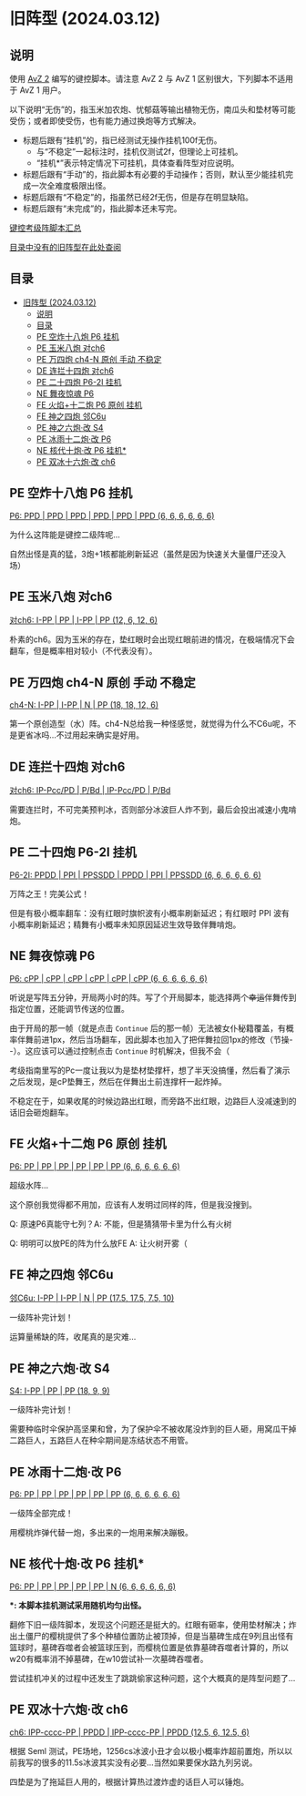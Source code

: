 # 旧阵型 (2024.03.12)

## 说明

使用 [AvZ 2](https://github.com/vector-wlc/AsmVsZombies) 编写的键控脚本。请注意 AvZ 2 与 AvZ 1 区别很大，下列脚本不适用于 AvZ 1 用户。

以下说明“无伤”的，指玉米加农炮、忧郁菇等输出植物无伤，南瓜头和垫材等可能受伤；或者即使受伤，也有能力通过换炮等方式解决。

- 标题后跟有“挂机”的，指已经测试无操作挂机100f无伤。
  - 与“不稳定”一起标注时，挂机仅测试2f，但理论上可挂机。
  - “挂机\*”表示特定情况下可挂机，具体查看阵型对应说明。
- 标题后跟有“手动”的，指此脚本有必要的手动操作；否则，默认至少能挂机完成一次全难度极限出怪。
- 标题后跟有“不稳定”的，指虽然已经2f无伤，但是存在明显缺陷。
- 标题后跟有“未完成”的，指此脚本还未写完。

[键控考级阵脚本汇总](./level.md)

[目录中没有的旧阵型在此处查阅](./旧阵型/README.md)

## 目录

- [旧阵型 (2024.03.12)](#旧阵型-20240312)
  - [说明](#说明)
  - [目录](#目录)
  - [PE 空炸十八炮 P6 挂机](#pe-空炸十八炮-p6-挂机)
  - [PE 玉米八炮 对ch6](#pe-玉米八炮-对ch6)
  - [PE 万四炮 ch4-N 原创 手动 不稳定](#pe-万四炮-ch4-n-原创-手动-不稳定)
  - [DE 连拦十四炮 对ch6](#de-连拦十四炮-对ch6)
  - [PE 二十四炮 P6-2I 挂机](#pe-二十四炮-p6-2i-挂机)
  - [NE 舞夜惊魂 P6](#ne-舞夜惊魂-p6)
  - [FE 火焰+十二炮 P6 原创 挂机](#fe-火焰十二炮-p6-原创-挂机)
  - [FE 神之四炮 邻C6u](#fe-神之四炮-邻c6u)
  - [PE 神之六炮·改 S4](#pe-神之六炮改-s4)
  - [PE 冰雨十二炮·改 P6](#pe-冰雨十二炮改-p6)
  - [NE 核代十炮·改 P6 挂机\*](#ne-核代十炮改-p6-挂机)
  - [PE 双冰十六炮·改 ch6](#pe-双冰十六炮改-ch6)


## PE 空炸十八炮 P6 挂机

[P6: PPD | PPD | PPD | PPD | PPD | PPD (6, 6, 6, 6, 6, 6)](./PE空炸十八炮/ab18p.cpp)

为什么这阵能是键控二级阵呢...

自然出怪是真的猛，3炮+1核都能刷新延迟（虽然是因为快速关大量僵尸还没入场）

## PE 玉米八炮 对ch6

[对ch6: I-PP | PP | I-PP | PP (12, 6, 12, 6)](./PE玉米八炮/corn8p.cpp)

朴素的ch6。因为玉米的存在，垫红眼时会出现红眼前进的情况，在极端情况下会翻车，但是概率相对较小（不代表没有）。

## PE 万四炮 ch4-N 原创 手动 不稳定

[ch4-N: I-PP | I-PP | N | PP (18, 18, 12, 6)](./PE万四炮/wan4p.cpp)

第一个原创造型（水）阵。ch4-N总给我一种怪感觉，就觉得为什么不C6u呢，不是更省冰吗...不过用起来确实是好用。

## DE 连拦十四炮 对ch6

[对ch6: IP-Pcc/PD | P/Bd | IP-Pcc/PD | P/Bd](./DE连拦十四炮/bd14p.cpp)

需要连拦时，不可完美预判冰，否则部分冰波巨人炸不到，最后会投出减速小鬼啃炮。

## PE 二十四炮 P6-2I 挂机

[P6-2I: PPDD | PPI | PPSSDD | PPDD | PPI | PPSSDD (6, 6, 6, 6, 6, 6)](./PE二十四炮/pe24p.cpp)

万阵之王！完美公式！

但是有极小概率翻车：没有红眼时旗帜波有小概率刷新延迟；有红眼时 PPI 波有小概率刷新延迟；精舞有小概率未知原因延迟生效导致伴舞啃炮。

## NE 舞夜惊魂 P6

[P6: cPP | cPP | cPP | cPP | cPP | cPP (6, 6, 6, 6, 6, 6)](./NE舞夜惊魂/dance12p.cpp)

听说是写阵五分钟，开局两小时的阵。写了个开局脚本，能选择两个~~幸运~~伴舞传到指定位置，还能调节传送的位置。

由于开局的那一帧（就是点击 `Continue` 后的那一帧）无法被女仆秘籍覆盖，有概率伴舞前进1px，然后当场翻车，因此脚本也加入了把伴舞拉回1px的修改（节操--）。这应该可以通过控制点击 `Continue` 时机解决，但我不会（

考级指南里写的Pc一度让我以为是垫材垫撑杆，想了半天没搞懂，然后看了演示之后发现，是cP垫舞王，然后在伴舞出土前连撑杆一起炸掉。

不稳定在于，如果收尾的时候边路出红眼，而旁路不出红眼，边路巨人没减速到的话旧会砸炮翻车。

## FE 火焰+十二炮 P6 原创 挂机

[P6: PP | PP | PP | PP | PP | PP (6, 6, 6, 6, 6, 6)](./FE火焰+十二炮/fireplus12p.cpp)

超级水阵...

这个原创我觉得都不用加，应该有人发明过同样的阵，但是我没搜到。

Q: 原速P6真能守七列？A: 不能，但是猜猜带卡里为什么有火树

Q: 明明可以放PE的阵为什么放FE A: 让火树开雾（

## FE 神之四炮 邻C6u

[邻C6u: I-PP | I-PP | N | PP (17.5, 17.5, 7.5, 10)](./FE神之四炮/sideless4p.cpp)

一级阵补完计划！

运算量稀缺的阵，收尾真的是灾难...

## PE 神之六炮·改 S4

[S4: I-PP | PP | PP (18, 9, 9)](./PE神之六炮·改/sideless6p.cpp)

一级阵补完计划！

需要种临时伞保护高坚果和曾，为了保护伞不被收尾没炸到的巨人砸，用窝瓜干掉二路巨人，五路巨人在种伞期间是冻结状态不用管。

## PE 冰雨十二炮·改 P6

[P6: PP | PP | PP | PP | PP | PP (6, 6, 6, 6, 6, 6)](./PE冰雨十二炮·改/icerain12p.cpp)

一级阵全部完成！

用樱桃炸弹代替一炮，多出来的一炮用来解决蹦极。

## NE 核代十炮·改 P6 挂机*

[P6: PP | PP | PP | PP | PP | N (6, 6, 6, 6, 6, 6)](./NE核代十炮·改/nen10p.cpp)

**\*: 本脚本挂机测试采用随机均匀出怪。**

翻修下旧一级阵脚本，发现这个问题还是挺大的。红眼有砸率，使用垫材解决；炸出土僵尸的樱桃提供了多个种植位置防止被顶掉，但是当墓碑生成在9列且出怪有篮球时，墓碑吞噬者会被篮球压到，而樱桃位置是依靠墓碑吞噬者计算的，所以w20有概率消不掉墓碑，在w10尝试补一次墓碑吞噬者。

尝试挂机冲关的过程中还发生了跳跳偷家这种问题，这个大概真的是阵型问题了...

## PE 双冰十六炮·改 ch6

[ch6: IPP-cccc-PP | PPDD | IPP-cccc-PP | PPDD (12.5, 6, 12.5, 6)]()

根据 Seml 测试，PE场地，1256cs冰波小丑才会以极小概率炸超前置炮，所以以前我写的很多的11.5s冰波其实没有必要...当然如果要保水路九列另说。

四垫是为了拖延巨人用的，根据计算热过渡炸虚的话巨人可以锤炮。